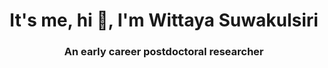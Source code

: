 <h1 align="center">It's me, hi 👋, I'm Wittaya Suwakulsiri</h1>
<h3 align="center">An early career postdoctoral researcher</h3>
